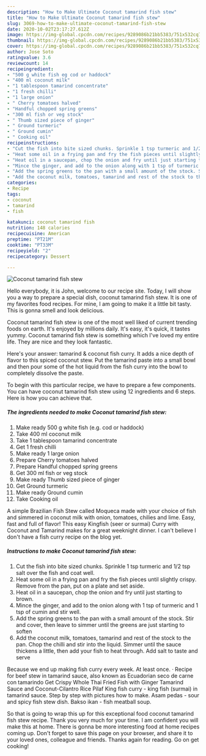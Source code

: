 ```yaml
---
description: "How to Make Ultimate Coconut tamarind fish stew"
title: "How to Make Ultimate Coconut tamarind fish stew"
slug: 3069-how-to-make-ultimate-coconut-tamarind-fish-stew
date: 2020-10-02T23:17:27.612Z
image: https://img-global.cpcdn.com/recipes/9289086b21bb5383/751x532cq70/coconut-tamarind-fish-stew-recipe-main-photo.jpg
thumbnail: https://img-global.cpcdn.com/recipes/9289086b21bb5383/751x532cq70/coconut-tamarind-fish-stew-recipe-main-photo.jpg
cover: https://img-global.cpcdn.com/recipes/9289086b21bb5383/751x532cq70/coconut-tamarind-fish-stew-recipe-main-photo.jpg
author: Jose Soto
ratingvalue: 3.6
reviewcount: 14
recipeingredient:
- "500 g white fish eg cod or haddock"
- "400 ml coconut milk"
- "1 tablespoon tamarind concentrate"
- "1 fresh chilli"
- "1 large onion"
- " Cherry tomatoes halved"
- "Handful chopped spring greens"
- "300 ml fish or veg stock"
- " Thumb sized piece of ginger"
- " Ground turmeric"
- " Ground cumin"
- " Cooking oil"
recipeinstructions:
- "Cut the fish into bite sized chunks. Sprinkle 1 tsp turmeric and 1/2 tsp salt over the fish and coat well."
- "Heat some oil in a frying pan and fry the fish pieces until slightly crispy. Remove from the pan, put on a plate and set aside."
- "Heat oil in a saucepan, chop the onion and fry until just starting to brown."
- "Mince the ginger, and add to the onion along with 1 tsp of turmeric and 1 tsp of cumin and stir well."
- "Add the spring greens to the pan with a small amount of the stock. Stir and cover, then leave to simmer until the greens are just starting to soften"
- "Add the coconut milk, tomatoes, tamarind and rest of the stock to the pan. Chop the chilli and stir into the liquid. Simmer until the sauce thickens a little, then add your fish to heat through. Add salt to taste and serve"
categories:
- Recipe
tags:
- coconut
- tamarind
- fish

katakunci: coconut tamarind fish 
nutrition: 148 calories
recipecuisine: American
preptime: "PT21M"
cooktime: "PT33M"
recipeyield: "2"
recipecategory: Dessert

---
```



![Coconut tamarind fish stew](https://img-global.cpcdn.com/recipes/9289086b21bb5383/751x532cq70/coconut-tamarind-fish-stew-recipe-main-photo.jpg)

Hello everybody, it is John, welcome to our recipe site. Today, I will show you a way to prepare a special dish, coconut tamarind fish stew. It is one of my favorites food recipes. For mine, I am going to make it a little bit tasty. This is gonna smell and look delicious.

Coconut tamarind fish stew is one of the most well liked of current trending foods on earth. It's enjoyed by millions daily. It's easy, it's quick, it tastes yummy. Coconut tamarind fish stew is something which I've loved my entire life. They are nice and they look fantastic.

Here&#39;s your answer: tamarind &amp; coconut fish curry. It adds a nice depth of flavor to this spiced coconut stew. Put the tamarind paste into a small bowl and then pour some of the hot liquid from the fish curry into the bowl to completely dissolve the paste.


To begin with this particular recipe, we have to prepare a few components. You can have coconut tamarind fish stew using 12 ingredients and 6 steps. Here is how you can achieve that.

<!--inarticleads1-->

##### The ingredients needed to make Coconut tamarind fish stew:

1. Make ready 500 g white fish (e.g. cod or haddock)
1. Take 400 ml coconut milk
1. Take 1 tablespoon tamarind concentrate
1. Get 1 fresh chilli
1. Make ready 1 large onion
1. Prepare  Cherry tomatoes halved
1. Prepare Handful chopped spring greens
1. Get 300 ml fish or veg stock
1. Make ready  Thumb sized piece of ginger
1. Get  Ground turmeric
1. Make ready  Ground cumin
1. Take  Cooking oil


A simple Brazilian Fish Stew called Moqueca made with your choice of fish and simmered in coconut milk with onion, tomatoes, chilies and lime. Easy, fast and full of flavor! This easy Kingfish (seer or surmai) Curry with Coconut and Tamarind makes for a great weeknight dinner. I can&#39;t believe I don&#39;t have a fish curry recipe on the blog yet. 

<!--inarticleads2-->

##### Instructions to make Coconut tamarind fish stew:

1. Cut the fish into bite sized chunks. Sprinkle 1 tsp turmeric and 1/2 tsp salt over the fish and coat well.
1. Heat some oil in a frying pan and fry the fish pieces until slightly crispy. Remove from the pan, put on a plate and set aside.
1. Heat oil in a saucepan, chop the onion and fry until just starting to brown.
1. Mince the ginger, and add to the onion along with 1 tsp of turmeric and 1 tsp of cumin and stir well.
1. Add the spring greens to the pan with a small amount of the stock. Stir and cover, then leave to simmer until the greens are just starting to soften
1. Add the coconut milk, tomatoes, tamarind and rest of the stock to the pan. Chop the chilli and stir into the liquid. Simmer until the sauce thickens a little, then add your fish to heat through. Add salt to taste and serve


Because we end up making fish curry every week. At least once. · Recipe for beef stew in tamarind sauce, also known as Ecuadorian seco de carne con tamarindo Get Crispy Whole Thai Fried Fish with Ginger Tamarind Sauce and Coconut-Cilantro Rice Pilaf King fish curry - king fish (surmai) in tamarind sauce. Step by step with pictures how to make. Asam pedas - sour and spicy fish stew dish. Bakso ikan - fish meatball soup. 

So that is going to wrap this up for this exceptional food coconut tamarind fish stew recipe. Thank you very much for your time. I am confident you will make this at home. There is gonna be more interesting food at home recipes coming up. Don't forget to save this page on your browser, and share it to your loved ones, colleague and friends. Thanks again for reading. Go on get cooking!
